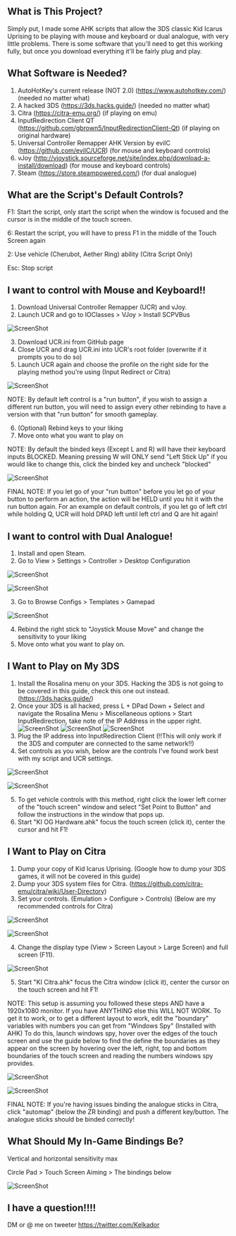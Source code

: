 ## What is This Project?
Simply put, I made some AHK scripts that allow the 3DS classic Kid Icarus Uprising to be playing with mouse and keyboard or dual analogue, with very little problems. There is some software that you'll need to get this working fully, but once you download everything it'll be fairly plug and play.

## What Software is Needed?
1. AutoHotKey's current release (NOT 2.0) (https://www.autohotkey.com/) (needed no matter what)
2. A hacked 3DS (https://3ds.hacks.guide/) (needed no matter what)
3. Citra (https://citra-emu.org/) (if playing on emu)
4. InputRedirection Client QT (https://github.com/gbrown5/InputRedirectionClient-Qt) (if playing on original hardware)
5. Universal Controller Remapper AHK Version by evilC (https://github.com/evilC/UCR) (for mouse and keyboard controls)
6. vJoy (http://vjoystick.sourceforge.net/site/index.php/download-a-install/download) (for mouse and keyboard controls)
7. Steam (https://store.steampowered.com/) (for dual analogue)

## What are the Script's Default Controls?
F1: Start the script, only start the script when the window is focused and the cursor is in the middle of the touch screen.

6: Restart the script, you will have to press F1 in the middle of the Touch Screen again

2: Use vehicle (Cherubot, Aether Ring) ability (Citra Script Only)

Esc: Stop script

## I want to control with Mouse and Keyboard!!
1. Download Universal Controller Remapper (UCR) and vJoy.
2. Launch UCR and go to IOClasses > VJoy > Install SCPVBus

![ScreenShot](https://i.imgur.com/PUVcw3q.png)

3. Download UCR.ini from GitHub page
4. Close UCR and drag UCR.ini into UCR's root folder (overwrite if it prompts you to do so)
5. Launch UCR again and choose the profile on the right side for the playing method you're using (Input Redirect or Citra)

![ScreenShot](https://i.imgur.com/gymYqvR.png)

NOTE: By default left control is a "run button", if you wish to assign a different run button, you will need to assign every other rebinding to have a version with that "run button" for smooth gameplay.

6. (Optional) Rebind keys to your liking
7. Move onto what you want to play on

NOTE: By default the binded keys (Except L and R) will have their keyboard inputs BLOCKED. Meaning pressing W will ONLY send "Left Stick Up" if you would like to change this, click the binded key and uncheck "blocked"

![ScreenShot](https://i.imgur.com/EZe5WjK.png)

FINAL NOTE: If you let go of your "run button" before you let go of your button to perform an action, the action will be HELD until you hit it with the run button again. For an example on default controls, if you let go of left ctrl while holding Q, UCR will hold DPAD left until left ctrl and Q are hit again!

## I want to control with Dual Analogue!
1. Install and open Steam.
2. Go to View > Settings > Controller > Desktop Configuration

![ScreenShot](https://i.imgur.com/lKbXBck.png)

![ScreenShot](https://i.imgur.com/Y8p7wNA.png)

3. Go to Browse Configs > Templates > Gamepad

![ScreenShot](https://i.imgur.com/qd9wbxb.png)

4. Rebind the right stick to "Joystick Mouse Move" and change the sensitivity to your liking
5. Move onto what you want to play on.

## I Want to Play on My 3DS
1. Install the Rosalina menu on your 3DS. Hacking the 3DS is not going to be covered in this guide, check this one out instead. (https://3ds.hacks.guide/)
2. Once your 3DS is all hacked, press L + DPad Down + Select and navigate the Rosalina Menu > Miscellaneous options > Start InputRedirection, take note of the IP Address in the upper right.
![ScreenShot](https://i.imgur.com/gaoecOh.png)
![ScreenShot](https://i.imgur.com/OGdBkNG.png)
![ScreenShot](https://i.imgur.com/7gUwrFB.png)
3. Plug the IP address into InputRedirection Client (!!This will only work if the 3DS and computer are connected to the same network!!)
4. Set controls as you wish, below are the controls I've found work best with my script and UCR settings.

![ScreenShot](https://i.imgur.com/MlT0VxV.png)

![ScreenShot](https://i.imgur.com/fpgzdnt.png)

5. To get vehicle controls with this method, right click the lower left corner of the "touch screen" window and select "Set Point to Button" and follow the instructions in the window that pops up.
6. Start "KI OG Hardware.ahk" focus the touch screen (click it), center the cursor and hit F1!

## I Want to Play on Citra
1. Dump your copy of Kid Icarus Uprising. (Google how to dump your 3DS games, it will not be covered in this guide)
2. Dump your 3DS system files for Citra. (https://github.com/citra-emu/citra/wiki/User-Directory)
3. Set your controls. (Emulation > Configure > Controls) (Below are my recommended controls for Citra)

![ScreenShot](https://i.imgur.com/eF0RnDn.png)

![ScreenShot](https://i.imgur.com/eJ0CKK6.png)


4. Change the display type (View > Screen Layout > Large Screen) and full screen (F11).

![ScreenShot](https://i.imgur.com/RJXsoiD.png)

5. Start "KI Citra.ahk" focus the Citra window (click it), center the cursor on the touch screen and hit F1!

NOTE: This setup is assuming you followed these steps AND have a 1920x1080 monitor. If you have ANYTHING else this WILL NOT WORK. To get it to work, or to get a different layout to work, edit the "boundary" variables with numbers you can get from "Windows Spy" (Installed with AHK) To do this, launch windows spy, hover over the edges of the touch screen and use the guide below to find the define the boundaries as they appear on the screen by hovering over the left, right, top and bottom boundaries of the touch screen and reading the numbers windows spy provides.

![ScreenShot](https://i.imgur.com/INRYhRE.png)

![ScreenShot](https://i.imgur.com/JzaQgKt.png)

FINAL NOTE:  If you're having issues binding the analogue sticks in Citra, click "automap" (below the ZR binding) and push a different key/button. The analogue sticks should be binded correctly!

## What Should My In-Game Bindings Be?

Vertical and horizontal sensitivity max

Circle Pad > Touch Screen Aiming > The bindings below

![ScreenShot](https://i.imgur.com/NWGpPo6.png)

## I have a question!!!!

DM or @ me on tweeter https://twitter.com/Kelkador
